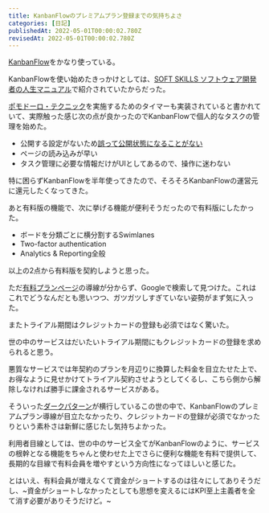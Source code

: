 ```yaml
---
title: KanbanFlowのプレミアムプラン登録までの気持ちよさ
categories: [日記]
publishedAt: 2022-05-01T00:00:02.780Z
revisedAt: 2022-05-01T00:00:02.780Z
---
```


[KanbanFlow](https://kanbanflow.com/)をかなり使っている。

KanbanFlowを使い始めたきっかけとしては、[SOFT SKILLS ソフトウェア開発者の人生マニュアル](https://amzn.to/3EXm0ob)で紹介されていたからだった。

[ポモドーロ・テクニック](https://experience.dropbox.com/ja-jp/resources/pomodoro-technique)を実施するためのタイマーも実装されていると書かれていて、実際触った感じ次の点が良かったのでKanbanFlowで個人的なタスクの管理を始めた。

- 公開する設定がないため[誤って公開状態になることがない](https://www.itmedia.co.jp/news/articles/2104/06/news118.html)
- ページの読み込みが早い
- タスク管理に必要な情報だけがUIとしてあるので、操作に迷わない

特に困らずKanbanFlowを半年使ってきたので、そろそろKanbanFlowの運営元に還元したくなってきた。

あと有料版の機能で、次に挙げる機能が便利そうだったので有料版にしたかった。

- ボードを分類ごとに横分割するSwimlanes
- Two-factor authentication
- Analytics & Reporting全般

以上の2点から有料版を契約しようと思った。

ただ[有料プランページ](https://kanbanflow.com/pricing)の導線が分からず、Googleで検索して見つけた。これはこれでどうなんだとも思いつつ、ガツガツしすぎていない姿勢がまず気に入った。

またトライアル期間はクレジットカードの登録も必須ではなく驚いた。

世の中のサービスはだいたいトライアル期間にもクレジットカードの登録を求められると思う。

悪質なサービスでは年契約のプランを月辺りに換算した料金を目立たせた上で、お得なように見せかけてトライアル契約させようとしてくるし、こちら側から解除しなければ勝手に課金されるサービスがある。

そういった[ダークパターン](https://www.kgri.keio.ac.jp/news-event/083668.html)が横行しているこの世の中で、KanbanFlowのプレミアムプラン導線が目立たなかったり、クレジットカードの登録が必須でなかったりという素朴さは新鮮に感じたし気持ちよかった。

利用者目線としては、世の中のサービス全てがKanbanFlowのように、サービスの根幹となる機能をちゃんと使わせた上でさらに便利な機能を有料で提供して、長期的な目線で有料会員を増やすという方向性になってほしいと感じた。

とはいえ、有料会員が増えなくて資金がショートするのは往々にしてありそうだし、~資金がショートしなかったとしても思想を変えるにはKPI至上主義者を全て消す必要がありそうだけど。~

